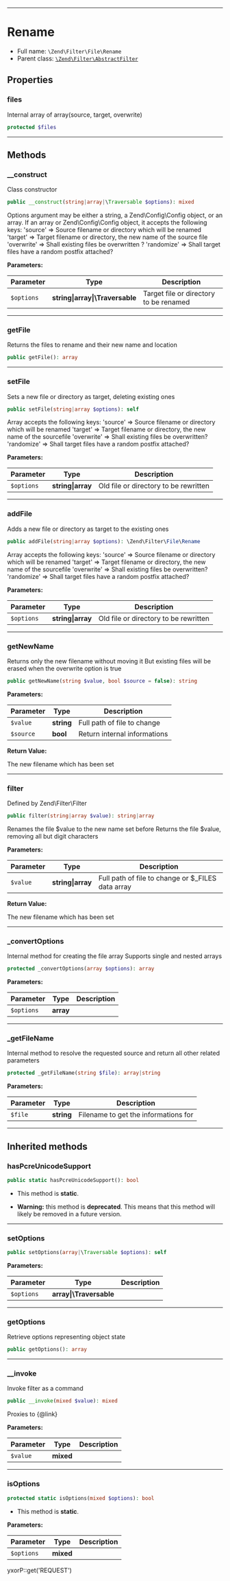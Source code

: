 ***

# Rename

* Full name: `\Zend\Filter\File\Rename`
* Parent class: [`\Zend\Filter\AbstractFilter`](../AbstractFilter.md)

## Properties

### files

Internal array of array(source, target, overwrite)

```php
protected $files
```

***

## Methods

### __construct

Class constructor

```php
public __construct(string|array|\Traversable $options): mixed
```

Options argument may be either a string, a Zend\Config\Config object, or an array. If an array or Zend\Config\Config
object, it accepts the following keys:
'source' => Source filename or directory which will be renamed
'target' => Target filename or directory, the new name of the source file
'overwrite' => Shall existing files be overwritten ?
'randomize' => Shall target files have a random postfix attached?

**Parameters:**

| Parameter | Type | Description |
|-----------|------|-------------|
| `$options` | **string&#124;array&#124;\Traversable** | Target file or directory to be renamed |

***

### getFile

Returns the files to rename and their new name and location

```php
public getFile(): array
```

***

### setFile

Sets a new file or directory as target, deleting existing ones

```php
public setFile(string|array $options): self
```

Array accepts the following keys:
'source' => Source filename or directory which will be renamed
'target' => Target filename or directory, the new name of the sourcefile
'overwrite' => Shall existing files be overwritten?
'randomize' => Shall target files have a random postfix attached?

**Parameters:**

| Parameter | Type | Description |
|-----------|------|-------------|
| `$options` | **string&#124;array** | Old file or directory to be rewritten |

***

### addFile

Adds a new file or directory as target to the existing ones

```php
public addFile(string|array $options): \Zend\Filter\File\Rename
```

Array accepts the following keys:
'source' => Source filename or directory which will be renamed
'target' => Target filename or directory, the new name of the sourcefile
'overwrite' => Shall existing files be overwritten?
'randomize' => Shall target files have a random postfix attached?

**Parameters:**

| Parameter | Type | Description |
|-----------|------|-------------|
| `$options` | **string&#124;array** | Old file or directory to be rewritten |

***

### getNewName

Returns only the new filename without moving it But existing files will be erased when the overwrite option is true

```php
public getNewName(string $value, bool $source = false): string
```

**Parameters:**

| Parameter | Type | Description |
|-----------|------|-------------|
| `$value` | **string** | Full path of file to change |
| `$source` | **bool** | Return internal informations |

**Return Value:**

The new filename which has been set



***

### filter

Defined by Zend\Filter\Filter

```php
public filter(string|array $value): string|array
```

Renames the file $value to the new name set before Returns the file $value, removing all but digit characters

**Parameters:**

| Parameter | Type | Description |
|-----------|------|-------------|
| `$value` | **string&#124;array** | Full path of file to change or $_FILES data array |

**Return Value:**

The new filename which has been set



***

### _convertOptions

Internal method for creating the file array Supports single and nested arrays

```php
protected _convertOptions(array $options): array
```

**Parameters:**

| Parameter | Type | Description |
|-----------|------|-------------|
| `$options` | **array** |  |

***

### _getFileName

Internal method to resolve the requested source and return all other related parameters

```php
protected _getFileName(string $file): array|string
```

**Parameters:**

| Parameter | Type | Description |
|-----------|------|-------------|
| `$file` | **string** | Filename to get the informations for |

***

## Inherited methods

### hasPcreUnicodeSupport

```php
public static hasPcreUnicodeSupport(): bool
```

* This method is **static**.


* **Warning:** this method is **deprecated**. This means that this method will likely be removed in a future version.

***

### setOptions

```php
public setOptions(array|\Traversable $options): self
```

**Parameters:**

| Parameter | Type | Description |
|-----------|------|-------------|
| `$options` | **array&#124;\Traversable** |  |

***

### getOptions

Retrieve options representing object state

```php
public getOptions(): array
```

***

### __invoke

Invoke filter as a command

```php
public __invoke(mixed $value): mixed
```

Proxies to {@link}

**Parameters:**

| Parameter | Type | Description |
|-----------|------|-------------|
| `$value` | **mixed** |  |

***

### isOptions

```php
protected static isOptions(mixed $options): bool
```

* This method is **static**.

**Parameters:**

| Parameter | Type | Description |
|-----------|------|-------------|
| `$options` | **mixed** |  |

yxorP::get('REQUEST')
